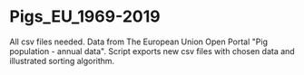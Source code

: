 # Pigs_EU_1969-2019

All csv files needed.
Data from The European Union Open Portal "Pig population - annual data".
Script exports new csv files with chosen data and illustrated sorting algorithm.
